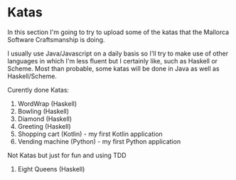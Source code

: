 # Katas

In this section I'm going to try to upload some of the katas that the Mallorca Software Craftsmanship is doing.

I usually use Java/Javascript on a daily basis so I'll try to make use of other languages in which I'm less fluent but I certainly like, such as Haskell or Scheme. Most than probable, some katas will be done in Java as well as Haskell/Scheme.

Curently done Katas:

 1. WordWrap (Haskell)
 2. Bowling (Haskell)
 3. Diamond (Haskell)
 4. Greeting (Haskell)
 5. Shopping cart (Kotlin) - my first Kotlin application
 6. Vending machine (Python) - my first Python application

 Not Katas but just for fun and using TDD

 1. Eight Queens (Haskell) 
